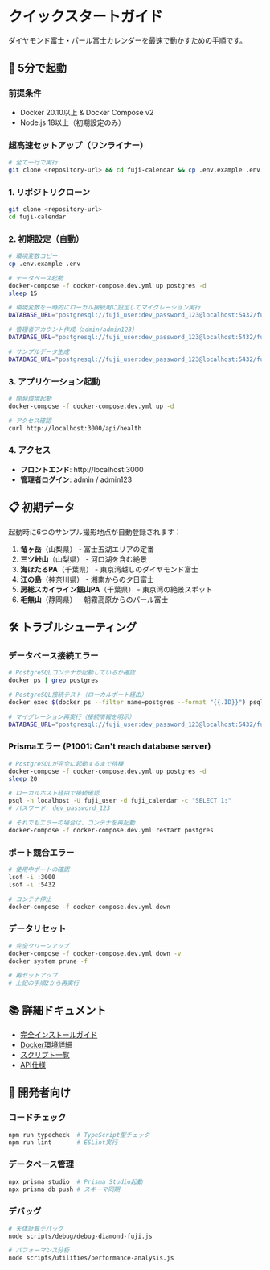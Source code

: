 # クイックスタートガイド

ダイヤモンド富士・パール富士カレンダーを最速で動かすための手順です。

## 🚀 5分で起動

### 前提条件
- Docker 20.10以上 & Docker Compose v2
- Node.js 18以上（初期設定のみ）

### 超高速セットアップ（ワンライナー）
```bash
# 全て一行で実行
git clone <repository-url> && cd fuji-calendar && cp .env.example .env && docker-compose -f docker-compose.dev.yml up postgres -d && sleep 20 && DATABASE_URL="postgresql://fuji_user:dev_password_123@localhost:5432/fuji_calendar" npx prisma migrate deploy && DATABASE_URL="postgresql://fuji_user:dev_password_123@localhost:5432/fuji_calendar" node scripts/admin/create-admin.js && DATABASE_URL="postgresql://fuji_user:dev_password_123@localhost:5432/fuji_calendar" node scripts/setup-initial-data.js && docker-compose -f docker-compose.dev.yml up -d
```

### 1. リポジトリクローン

```bash
git clone <repository-url>
cd fuji-calendar
```

### 2. 初期設定（自動）

```bash
# 環境変数コピー
cp .env.example .env

# データベース起動
docker-compose -f docker-compose.dev.yml up postgres -d
sleep 15

# 環境変数を一時的にローカル接続用に設定してマイグレーション実行
DATABASE_URL="postgresql://fuji_user:dev_password_123@localhost:5432/fuji_calendar" npx prisma migrate deploy

# 管理者アカウント作成（admin/admin123）
DATABASE_URL="postgresql://fuji_user:dev_password_123@localhost:5432/fuji_calendar" node scripts/admin/create-admin.js

# サンプルデータ生成
DATABASE_URL="postgresql://fuji_user:dev_password_123@localhost:5432/fuji_calendar" node scripts/setup-initial-data.js
```

### 3. アプリケーション起動

```bash
# 開発環境起動
docker-compose -f docker-compose.dev.yml up -d

# アクセス確認
curl http://localhost:3000/api/health
```

### 4. アクセス

- **フロントエンド**: http://localhost:3000
- **管理者ログイン**: admin / admin123

## 📋 初期データ

起動時に6つのサンプル撮影地点が自動登録されます：

1. **竜ヶ岳**（山梨県） - 富士五湖エリアの定番
2. **三ツ峠山**（山梨県） - 河口湖を含む絶景
3. **海ほたるPA**（千葉県） - 東京湾越しのダイヤモンド富士
4. **江の島**（神奈川県） - 湘南からの夕日富士
5. **房総スカイライン鋸山PA**（千葉県） - 東京湾の絶景スポット
6. **毛無山**（静岡県） - 朝霧高原からのパール富士

## 🛠️ トラブルシューティング

### データベース接続エラー
```bash
# PostgreSQLコンテナが起動しているか確認
docker ps | grep postgres

# PostgreSQL接続テスト（ローカルポート経由）
docker exec $(docker ps --filter name=postgres --format "{{.ID}}") psql -U fuji_user -d fuji_calendar -c "SELECT version();"

# マイグレーション再実行（接続情報を明示）
DATABASE_URL="postgresql://fuji_user:dev_password_123@localhost:5432/fuji_calendar" npx prisma migrate deploy
```

### Prismaエラー (P1001: Can't reach database server)
```bash
# PostgreSQLが完全に起動するまで待機
docker-compose -f docker-compose.dev.yml up postgres -d
sleep 20

# ローカルホスト経由で接続確認
psql -h localhost -U fuji_user -d fuji_calendar -c "SELECT 1;"
# パスワード: dev_password_123

# それでもエラーの場合は、コンテナを再起動
docker-compose -f docker-compose.dev.yml restart postgres
```

### ポート競合エラー
```bash
# 使用中ポートの確認
lsof -i :3000
lsof -i :5432

# コンテナ停止
docker-compose -f docker-compose.dev.yml down
```

### データリセット
```bash
# 完全クリーンアップ
docker-compose -f docker-compose.dev.yml down -v
docker system prune -f

# 再セットアップ
# 上記の手順2から再実行
```

## 📚 詳細ドキュメント

- [完全インストールガイド](docs/installation.md)
- [Docker環境詳細](docker/README.md)
- [スクリプト一覧](scripts/README.md)
- [API仕様](docs/api.md)

## 🔧 開発者向け

### コードチェック
```bash
npm run typecheck  # TypeScript型チェック
npm run lint       # ESLint実行
```

### データベース管理
```bash
npx prisma studio  # Prisma Studio起動
npx prisma db push # スキーマ同期
```

### デバッグ
```bash
# 天体計算デバッグ
node scripts/debug/debug-diamond-fuji.js

# パフォーマンス分析
node scripts/utilities/performance-analysis.js
```